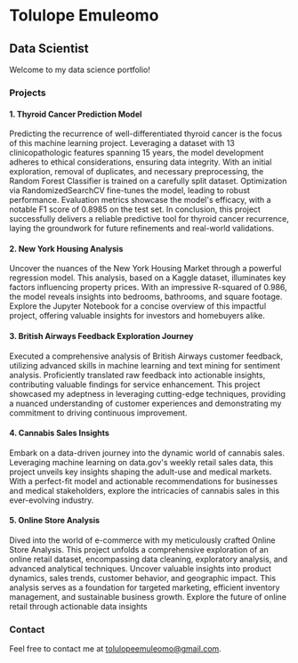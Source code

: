 # Tolulope Emuleomo
## Data Scientist

Welcome to my data science portfolio!

### Projects
#### 1. Thyroid Cancer Prediction Model
Predicting the recurrence of well-differentiated thyroid cancer is the focus of this machine learning project. Leveraging a dataset with 13 clinicopathologic features spanning 15 years, the model development adheres to ethical considerations, ensuring data integrity. With an initial exploration, removal of duplicates, and necessary preprocessing, the Random Forest Classifier is trained on a carefully split dataset. Optimization via RandomizedSearchCV fine-tunes the model, leading to robust performance. Evaluation metrics showcase the model's efficacy, with a notable F1 score of 0.8985 on the test set. In conclusion, this project successfully delivers a reliable predictive tool for thyroid cancer recurrence, laying the groundwork for future refinements and real-world validations.

#### 2. New York Housing Analysis
Uncover the nuances of the New York Housing Market through a powerful regression model. This analysis, based on a Kaggle dataset, illuminates key factors influencing property prices. With an impressive R-squared of 0.986, the model reveals insights into bedrooms, bathrooms, and square footage. Explore the Jupyter Notebook for a concise overview of this impactful project, offering valuable insights for investors and homebuyers alike.

#### 3. British Airways Feedback Exploration Journey 
Executed a comprehensive analysis of British Airways customer feedback, utilizing advanced skills in machine learning and text mining for sentiment analysis. Proficiently translated raw feedback into actionable insights, contributing valuable findings for service enhancement. This project showcased my adeptness in leveraging cutting-edge techniques, providing a nuanced understanding of customer experiences and demonstrating my commitment to driving continuous improvement.

#### 4. Cannabis Sales Insights 
Embark on a data-driven journey into the dynamic world of cannabis sales. Leveraging machine learning on data.gov's weekly retail sales data, this project unveils key insights shaping the adult-use and medical markets. With a perfect-fit model and actionable recommendations for businesses and medical stakeholders, explore the intricacies of cannabis sales in this ever-evolving industry.

#### 5. Online Store Analysis
Dived into the world of e-commerce with my meticulously crafted Online Store Analysis. This project unfolds a comprehensive exploration of an online retail dataset, encompassing data cleaning, exploratory analysis, and advanced analytical techniques. Uncover valuable insights into product dynamics, sales trends, customer behavior, and geographic impact. This analysis serves as a foundation for targeted marketing, efficient inventory management, and sustainable business growth. Explore the future of online retail through actionable data insights

### Contact
Feel free to contact me at tolulopeemuleomo@gmail.com.
